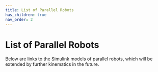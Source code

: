 ```yaml
---
title: List of Parallel Robots
has_children: true
nav_order: 2
---
```


# List of Parallel Robots
Below are links to the Simulink models of parallel robots, which will be extended by further kinematics in the future.
